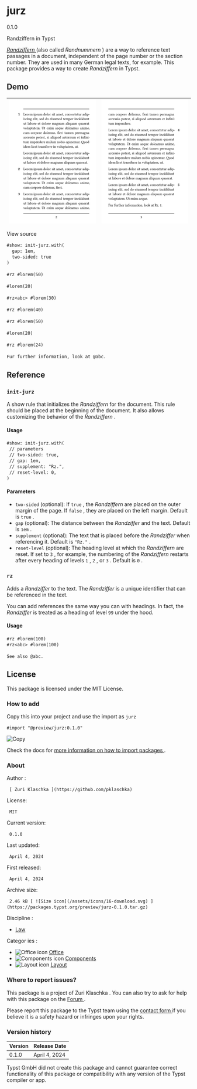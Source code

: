#  jurz

0.1.0

Randziffern in Typst

[ _Randziffern_
](https://de.wikipedia.org/w/index.php?title=Randnummer&oldid=231943223) (also
called _Randnummern_ ) are a way to reference text passages in a document,
independent of the page number or the section number. They are used in many
German legal texts, for example. This package provides a way to create
_Randziffern_ in Typst.

##  Demo

![left page with Randziffern on the left of the text](https://github.com/typst/packages/raw/main/packages/preview/jurz/0.1.0/demo-2.svg) |  ![right page with Randziffern on the right of the text](https://github.com/typst/packages/raw/main/packages/preview/jurz/0.1.0/demo-3.svg)  
---|---  
View source

    
    
    #show: init-jurz.with(
      gap: 1em,
      two-sided: true
    )
    
    #rz #lorem(50)
    
    #lorem(20)
    
    #rz<abc> #lorem(30)
    
    #rz #lorem(40)
    
    #rz #lorem(50)
    
    #lorem(20)
    
    #rz #lorem(24)
    
    Fur further information, look at @abc.
    

##  Reference

###  ` init-jurz `

A show rule that initializes the _Randziffern_ for the document. This rule
should be placed at the beginning of the document. It also allows customizing
the behavior of the _Randziffern_ .

####  Usage

    
    
    #show: init-jurz.with(
     // parameters
     // two-sided: true,
     // gap: 1em,
     // supplement: "Rz.",
     // reset-level: 0,
    )
    

####  Parameters

  * ` two-sided ` (optional): If ` true ` , the _Randziffern_ are placed on the outer margin of the page. If ` false ` , they are placed on the left margin. Default is ` true ` . 
  * ` gap ` (optional): The distance between the _Randziffer_ and the text. Default is ` 1em ` . 
  * ` supplement ` (optional): The text that is placed before the _Randziffer_ when referencing it. Default is ` "Rz." ` . 
  * ` reset-level ` (optional): The heading level at which the _Randziffern_ are reset. If set to ` 3 ` , for example, the numbering of the _Randziffern_ restarts after every heading of levels ` 1 ` , ` 2 ` , or ` 3 ` . Default is ` 0 ` . 

###  ` rz `

Adds a _Randziffer_ to the text. The _Randziffer_ is a unique identifier that
can be referenced in the text.

You can add references the same way you can with headings. In fact, the
_Randziffer_ is treated as a heading of level ` 99 ` under the hood.

####  Usage

    
    
    #rz #lorem(100)
    #rz<abc> #lorem(100)
    
    See also @abc.
    

##  License

This package is licensed under the MIT License.

###  How to add

Copy this into your project and use the import as  ` jurz `

    
    
    #import "@preview/jurz:0.1.0"

![Copy](/assets/icons/16-copy.svg)

Check the docs for  [ more information on how to import packages
](https://typst.app/docs/reference/scripting/#packages) .

###  About

Author  :

     [ Zuri Klaschka ](https://github.com/pklaschka)
License:

     MIT 
Current version:

     0.1.0 
Last updated:

     April 4, 2024 
First released:

     April 4, 2024 
Archive size:

     2.46 kB [ ![Size icon](/assets/icons/16-download.svg) ](https://packages.typst.org/preview/jurz-0.1.0.tar.gz)
Discipline  :

    

  * [ Law ](https://typst.app/universe/search/?discipline=law)

Categor  ies  :

    

  * ![Office icon](/assets/icons/16-envelope.svg) [ Office ](https://typst.app/universe/search/?category=office)
  * ![Components icon](/assets/icons/16-package.svg) [ Components ](https://typst.app/universe/search/?category=components)
  * ![Layout icon](/assets/icons/16-layout.svg) [ Layout ](https://typst.app/universe/search/?category=layout)

###  Where to report issues?

This  package  is a project of  Zuri Klaschka  .  You can also try to ask for
help with this  package  on the  [ Forum ](https://forum.typst.app) .

Please report this  package  to the Typst team using the  [ contact form
](https://typst.app/contact) if you believe it is a safety hazard or infringes
upon your rights.

###  Version history

Version  |  Release Date   
---|---  
0.1.0  |  April 4, 2024   
  
Typst GmbH did not create this  package  and cannot guarantee correct
functionality of this  package  or compatibility with any version of the Typst
compiler or app.

